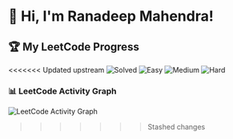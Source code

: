 # 👋 Hi, I'm Ranadeep Mahendra!

## 🏆 My LeetCode Progress

<<<<<<< Updated upstream
![Solved](https://img.shields.io/badge/Solved-70/3611-blue?cache=1752349894) ![Easy](https://img.shields.io/badge/Easy-41/885-brightgreen?cache=1752349894) ![Medium](https://img.shields.io/badge/Medium-28/1878-orange?cache=1752349894) ![Hard](https://img.shields.io/badge/Hard-1/848-red?cache=1752349894)

### 📊 LeetCode Activity Graph

![LeetCode Activity Graph](https://leetcard.jacoblin.cool/ranadeep_mahendra2426?theme=dark&font=Karma&ext=heatmap&cache=1752349900)
>>>>>>> Stashed changes
